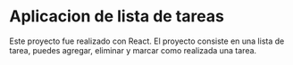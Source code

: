 # Aplicacion de lista de tareas

Este proyecto fue realizado con React. El proyecto consiste en una lista de tarea, puedes agregar, eliminar y marcar como realizada una tarea.

